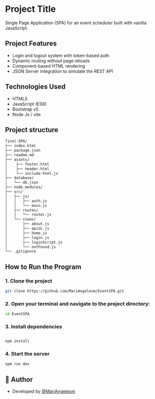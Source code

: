 # Project Title

Single Page Application (SPA) for an event scheduler  built with vanilla JavaScript.

## Project Features

* Login and logout system with token-based auth
* Dynamic routing without page reloads
* Component-based HTML rendering
* JSON Server integration to simulate the REST API

## Technologies Used
* HTML5
* JavaScript (ES6)
* Bootstrap v5
* Node Js / vite

## Project structure

```bash
final-SPA/
├── index.html
├── package.json
├── readme.md
├── assets/
│    ├── footer.html
│    ├── header.html
│    └── include-html.js
├── database/
│   └── db.json
├── node_modules/
├── src/
│   ├── js/
│   │   ├── auth.js
│   │   └── main.js
│   ├── routes/
│   │   └── router.js
│   └── views/
│       ├── about.js
│       ├── apiUi.js
│       ├── home.js
│       ├── login.js
│       ├── loginScript.js
│       └── notFound.js
└── .gitignore

```

## How to Run the Program

### 1. Clone the project

```bash
git clone https://github.com/MariAngelesm/EventSPA.git  

```

### 2. Open your terminal and navigate to the project directory:

```bash
cd EventSPA
```

### 3. Install dependencies

```bash

npm install

```

### 4. Start the server

```bash
npm run dev
```

## 👤 Author

* Developed by  [@MariAngelesm](https://github.com/MariAngelesm)